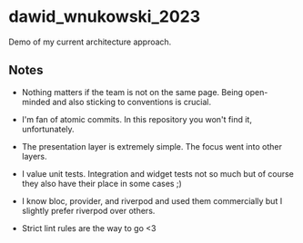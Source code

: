 # dawid_wnukowski_2023

Demo of my current architecture approach.

## Notes

- Nothing matters if the team is not on the same page. Being open-minded and also sticking to conventions is crucial.

- I'm fan of atomic commits. In this repository you won't find it, unfortunately. 
- The presentation layer is extremely simple. The focus went into other layers. 
- I value unit tests. Integration and widget tests not so much but of course they also have their place in some cases ;) 
- I know bloc, provider, and riverpod and used them commercially but I slightly prefer riverpod over others.
- Strict lint rules are the way to go <3